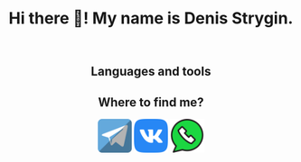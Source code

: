 <h1 align="center">Hi there 👋! My name is Denis Strygin.</h1>

<p align="center">
    <img stc="https://github.com/denstrygin/denstrygin/blob/main/assets/Programmer.png">
</p>

<h2 align="center">Languages and tools</h2>



<h2 align="center">Where to find me?</h2>

<style>
   a { 
    text-decoration: none;
   } 
</style>

<p align="center">
    <a href="">
        <img src="https://github.com/denstrygin/denstrygin/blob/main/assets/telegram.png" alt="tg" height="60px">
    </a>
    <a href="">
        <img src="https://github.com/denstrygin/denstrygin/blob/main/assets/vk.png" alt="vk" height="60px">
    </a>
    <a href="">
        <img src="https://github.com/denstrygin/denstrygin/blob/main/assets/whatsapp.png" alt="whap" height="60px">
    </a>
</p>